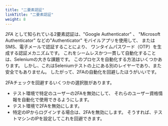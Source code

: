 ```yaml
---
title: "二要素認証"
linkTitle: "二要素認証"
weight: 8
---
```


_2FA_ として知られている2要素認証は、"Google Authenticator" 、
"Microsoft Authenticator" などの"Authenticator" モバイルアプリを使用して、
またはSMS、電子メールで認証することにより、
ワンタイムパスワード（OTP）を生成する認証メカニズムです。 
これをシームレスかつ一貫して自動化することは、Seleniumの大きな課題です。
このプロセスを自動化する方法はいくつかあります。
しかし、これはSeleniumテストの上にある別のレイヤーであり、また安全でもありません。
したがって、2FAの自動化を回避したほうがいいです。

2FAチェックを回避するいくつかの選択肢があります。

* テスト環境で特定のユーザーの2FAを無効にして、
それらのユーザー資格情報を自動化で使用できるようにします。
* テスト環境で2FAを無効にします。
* 特定のIPからログインする場合は、2FAを無効にします。
そうすれば、テストマシンのIPを設定してこれを回避できます。